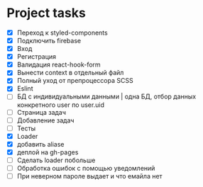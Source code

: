 # Project tasks

- [x] Переход к styled-components
- [x] Подключить firebase
- [x] Вход
- [x] Регистрация
- [x] Валидация react-hook-form
- [x] Вынести context в отдельный файл
- [x] Полный уход от препроцессора SCSS
- [x] Eslint
- [ ] БД с индивидуальными данными | одна БД, отбор данных конкретного user по user.uid
- [ ] Страница задач
- [ ] Добавление задач
- [ ] Тесты
- [x] Loader
- [x] добавить аliase
- [x] деплой на gh-pages
- [ ] Сделать loader побольше
- [ ] Обработка ошибок с помощью уведомлений
- [ ] При неверном пароле выдает и что емайла нет
